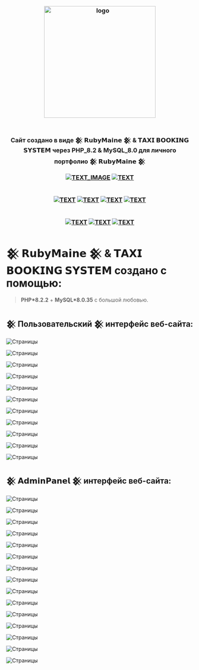<h3 align="center">
<br />
<img src="https://rubymaine.000webhostapp.com/rubymaine/my.rubymaine.taxi.booking.system/00.png" alt="logo" width="300" />
<br />
<br />
<br />
Cайт создано в виде 𒆜 𝗥𝘂𝗯𝘆𝗠𝗮𝗶𝗻𝗲 𒆜 & 𝗧𝗔𝗫𝗜 𝗕𝗢𝗢𝗞𝗜𝗡𝗚 𝗦𝗬𝗦𝗧𝗘𝗠 через PHP_8.2 & MySQL_8.0 для личного портфолио 𒆜 𝗥𝘂𝗯𝘆𝗠𝗮𝗶𝗻𝗲 𒆜

[![TEXT_IMAGE](https://img.shields.io/badge/GitHub-EE0000??style=for-the-badge&logo=github&logoColor=white)](https://github.com/)
[![TEXT](https://img.shields.io/badge/LICENSE:_MIT/APACHE-v2.0-EE0000??style=for-the-badge&logo=LibreOffice&logoColor=white)](#)
<br /><br /><br />
[![TEXT](https://img.shields.io/badge/PHP_версия:-v8.2.2-EE0000??style=for-the-badge&logo=php&logoColor=blue)](#)
[![TEXT](https://img.shields.io/badge/MySQL_версия:-v8.0.35-EE0000??style=for-the-badge&logo=mysql&logoColor=white)](#)
[![TEXT](https://img.shields.io/badge/Bootstrap_версия:-v5.3-EE0000??style=for-the-badge&logo=bootstrap&logoColor=blue)](#)
[![TEXT](https://img.shields.io/badge/VUE.JS_версия:-v3.3.4-EE0000??style=for-the-badge&logo=vue.js&logoColor=#4FC08D)](#)
<br /><br /><br />
[![TEXT](https://img.shields.io/badge/Телеграм_Канал:-@RUBYMAINE-EE0000??style=for-the-badge&logo=telegram&logoColor=blue)](https://t.me/rubymaine)
[![TEXT](https://img.shields.io/badge/Автор:-RUBYMAINE-CC342D??style=for-the-badge&logo=ruby&logoColor=white)](#)
[![TEXT](https://img.shields.io/badge/Дата_и_время_разработки:-[𝟮𝟱.𝟬𝟳.𝟮𝟬𝟮𝟯]-EE0000??style=for-the-badge&logo=rescuetime&logoColor=blue)](#)

</h3>


# 𒆜 𝗥𝘂𝗯𝘆𝗠𝗮𝗶𝗻𝗲 𒆜 & 𝗧𝗔𝗫𝗜 𝗕𝗢𝗢𝗞𝗜𝗡𝗚 𝗦𝗬𝗦𝗧𝗘𝗠 создано с помощью:
> **PHP*8.2.2** + **MySQL*8.0.35** с большой любовью.


## 𒆜 Пользовательский 𒆜 интерфейс веб-сайта:
![Страницы](https://rubymaine.000webhostapp.com/rubymaine/my.rubymaine.taxi.booking.system/01.jpg?raw=true)

![Страницы](https://rubymaine.000webhostapp.com/rubymaine/my.rubymaine.taxi.booking.system/02.jpg?raw=true)

![Страницы](https://rubymaine.000webhostapp.com/rubymaine/my.rubymaine.taxi.booking.system/03.jpg?raw=true)

![Страницы](https://rubymaine.000webhostapp.com/rubymaine/my.rubymaine.taxi.booking.system/04.jpg?raw=true)

![Страницы](https://rubymaine.000webhostapp.com/rubymaine/my.rubymaine.taxi.booking.system/05.jpg?raw=true)

![Страницы](https://rubymaine.000webhostapp.com/rubymaine/my.rubymaine.taxi.booking.system/06.jpg?raw=true)

![Страницы](https://rubymaine.000webhostapp.com/rubymaine/my.rubymaine.taxi.booking.system/07.jpg?raw=true)

![Страницы](https://rubymaine.000webhostapp.com/rubymaine/my.rubymaine.taxi.booking.system/08.jpg?raw=true)

![Страницы](https://rubymaine.000webhostapp.com/rubymaine/my.rubymaine.taxi.booking.system/09.jpg?raw=true)

![Страницы](https://rubymaine.000webhostapp.com/rubymaine/my.rubymaine.taxi.booking.system/10.jpg?raw=true)

![Страницы](https://rubymaine.000webhostapp.com/rubymaine/my.rubymaine.taxi.booking.system/11.jpg?raw=true)

## 𒆜 𝗔𝗱𝗺𝗶𝗻𝗣𝗮𝗻𝗲𝗹 𒆜 интерфейс веб-сайта:
![Страницы](https://rubymaine.000webhostapp.com/rubymaine/my.rubymaine.taxi.booking.system/12.jpg?raw=true)

![Страницы](https://rubymaine.000webhostapp.com/rubymaine/my.rubymaine.taxi.booking.system/13.jpg?raw=true)

![Страницы](https://rubymaine.000webhostapp.com/rubymaine/my.rubymaine.taxi.booking.system/14.jpg?raw=true)

![Страницы](https://rubymaine.000webhostapp.com/rubymaine/my.rubymaine.taxi.booking.system/15.jpg?raw=true)

![Страницы](https://rubymaine.000webhostapp.com/rubymaine/my.rubymaine.taxi.booking.system/16.jpg?raw=true)

![Страницы](https://rubymaine.000webhostapp.com/rubymaine/my.rubymaine.taxi.booking.system/17.jpg?raw=true)

![Страницы](https://rubymaine.000webhostapp.com/rubymaine/my.rubymaine.taxi.booking.system/18.jpg?raw=true)

![Страницы](https://rubymaine.000webhostapp.com/rubymaine/my.rubymaine.taxi.booking.system/19.jpg?raw=true)

![Страницы](https://rubymaine.000webhostapp.com/rubymaine/my.rubymaine.taxi.booking.system/20.jpg?raw=true)

![Страницы](https://rubymaine.000webhostapp.com/rubymaine/my.rubymaine.taxi.booking.system/21.jpg?raw=true)

![Страницы](https://rubymaine.000webhostapp.com/rubymaine/my.rubymaine.taxi.booking.system/22.jpg?raw=true)

![Страницы](https://rubymaine.000webhostapp.com/rubymaine/my.rubymaine.taxi.booking.system/23.jpg?raw=true)

![Страницы](https://rubymaine.000webhostapp.com/rubymaine/my.rubymaine.taxi.booking.system/24.jpg?raw=true)

![Страницы](https://rubymaine.000webhostapp.com/rubymaine/my.rubymaine.taxi.booking.system/25.jpg?raw=true)

![Страницы](https://rubymaine.000webhostapp.com/rubymaine/my.rubymaine.taxi.booking.system/26.jpg?raw=true)